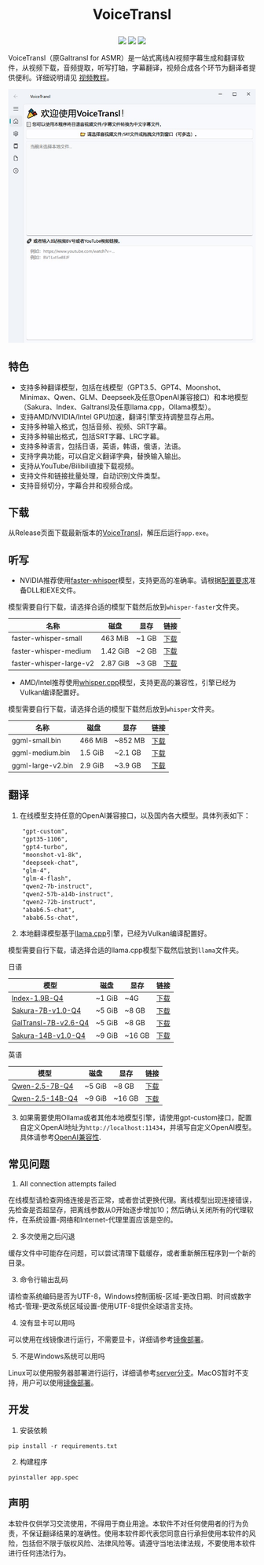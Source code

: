 
<h1><p align='center' >VoiceTransl</p></h1>
<div align=center><img src="https://img.shields.io/github/v/release/shinnpuru/VoiceTransl"/>   <img src="https://img.shields.io/github/license/shinnpuru/VoiceTransl"/>   <img src="https://img.shields.io/github/stars/shinnpuru/VoiceTransl"/></div>

VoiceTransl（原Galtransl for ASMR）是一站式离线AI视频字幕生成和翻译软件，从视频下载，音频提取，听写打轴，字幕翻译，视频合成各个环节为翻译者提供便利。详细说明请见 [视频教程](https://www.bilibili.com/video/BV1ZoUYYXEio)。

<div align=center><img src="title.jpg" alt="title" style="width:512px;"/></div>

## 特色

* 支持多种翻译模型，包括在线模型（GPT3.5、GPT4、Moonshot、Minimax、Qwen、GLM、Deepseek及任意OpenAI兼容接口）和本地模型（Sakura、Index、Galtransl及任意llama.cpp，Ollama模型）。
* 支持AMD/NVIDIA/Intel GPU加速，翻译引擎支持调整显存占用。
* 支持多种输入格式，包括音频、视频、SRT字幕。
* 支持多种输出格式，包括SRT字幕、LRC字幕。
* 支持多种语言，包括日语，英语，韩语，俄语，法语。
* 支持字典功能，可以自定义翻译字典，替换输入输出。
* 支持从YouTube/Bilibili直接下载视频。
* 支持文件和链接批量处理，自动识别文件类型。
* 支持音频切分，字幕合并和视频合成。

## 下载

从Release页面下载最新版本的[VoiceTransl](https://github.com/shinnpuru/VoiceTransl/releases)，解压后运行`app.exe`。

## 听写

* NVIDIA推荐使用[faster-whisper](https://github.com/Purfview/whisper-standalone-win)模型，支持更高的准确率。请根据[配置要求](whisper-faster/README.md)准备DLL和EXE文件。

模型需要自行下载，请选择合适的模型下载然后放到`whisper-faster`文件夹。

| 名称  | 磁盘    | 显存     | 链接 |
| ------ | ------- | ------- | ----- |
| faster-whisper-small  | 463 MiB | ~1 GB | [下载](https://huggingface.co/Systran/faster-whisper-small) |
| faster-whisper-medium | 1.42 GiB | ~2 GB | [下载](https://huggingface.co/Systran/faster-whisper-medium) |
| faster-whisper-large-v2  | 2.87 GiB | ~3 GB | [下载](https://huggingface.co/Systran/faster-whisper-large-v2) |

* AMD/Intel推荐使用[whisper.cpp](https://github.com/ggerganov/whisper.cpp)模型，支持更高的兼容性，引擎已经为Vulkan编译配置好。

模型需要自行下载，请选择合适的模型下载然后放到`whisper`文件夹。

| 名称 | 磁盘    | 显存     | 链接 |
| ------ | ------- | ------- | ----- |
| ggml-small.bin  | 466 MiB | ~852 MB | [下载](https://huggingface.co/ggerganov/whisper.cpp/resolve/main/ggml-small.bin?download=true) |
| ggml-medium.bin | 1.5 GiB | ~2.1 GB | [下载](https://huggingface.co/ggerganov/whisper.cpp/resolve/main/ggml-medium.bin?download=true) |
| ggml-large-v2.bin  | 2.9 GiB | ~3.9 GB | [下载](https://huggingface.co/ggerganov/whisper.cpp/resolve/main/ggml-large-v2.bin?download=true) |

## 翻译

1. 在线模型支持任意的OpenAI兼容接口，以及国内各大模型。具体列表如下：

```
    "gpt-custom",
    "gpt35-1106",
    "gpt4-turbo",
    "moonshot-v1-8k",
    "deepseek-chat",
    "glm-4",
    "glm-4-flash",
    "qwen2-7b-instruct",
    "qwen2-57b-a14b-instruct",
    "qwen2-72b-instruct",
    "abab6.5-chat",
    "abab6.5s-chat",
```

2. 本地翻译模型基于[llama.cpp](https://github.com/ggerganov/llama.cpp)引擎，已经为Vulkan编译配置好。

模型需要自行下载，请选择合适的llama.cpp模型下载然后放到`llama`文件夹。

日语

| 模型  | 磁盘    | 显存     | 链接 |
| ------ | ------- | ------- | ----- |
| [Index-1.9B-Q4](https://github.com/bilibili/Index-1.9B)  | ~1 GiB | ~4G | [下载](https://huggingface.co/IndexTeam/Index-1.9B-Chat-GGUF) |
| [Sakura-7B-v1.0-Q4](https://github.com/SakuraLLM/SakuraLLM)  | ~5 GiB | ~8 GB | [下载](https://huggingface.co/SakuraLLM/Sakura-7B-Qwen2.5-v1.0-GGUF) |
| [GalTransl-7B-v2.6-Q4](https://github.com/xd2333/GalTransl) | ~5 GiB | ~8 GB | [下载](https://huggingface.co/SakuraLLM/GalTransl-7B-v2.6) |
| [Sakura-14B-v1.0-Q4](https://github.com/SakuraLLM/SakuraLLM)  | ~9 GiB | ~16 GB | [下载](https://huggingface.co/SakuraLLM/Sakura-14B-Qwen2.5-v1.0-GGUF) |

英语

| 模型  | 磁盘    | 显存     | 链接 |
| ------ | ------- | ------- | ----- |
| [Qwen-2.5-7B-Q4](https://github.com/QwenLM/Qwen2.5)  | ~5 GiB | ~8 GB | [下载](https://huggingface.co/Qwen/Qwen2.5-7B-Instruct-GGUF) |
| [Qwen-2.5-14B-Q4](https://github.com/QwenLM/Qwen2.5)  | ~9 GiB | ~16 GB | [下载](https://huggingface.co/Qwen/Qwen2.5-14B-Instruct-GGUF) |

3. 如果需要使用Ollama或者其他本地模型引擎，请使用gpt-custom接口，配置自定义OpenAI地址为`http://localhost:11434`，并填写自定义OpenAI模型。具体请参考[OpenAI兼容性](https://ollama.com/blog/openai-compatibility).

## 常见问题

1. All connection attempts failed

在线模型请检查网络连接是否正常，或者尝试更换代理。离线模型出现连接错误，先检查是否超显存，把离线参数从0开始逐步增加10；然后确认关闭所有的代理软件，在系统设置-网络和Internet-代理里面应该是空的。

2. 多次使用之后闪退

缓存文件中可能存在问题，可以尝试清理下载缓存，或者重新解压程序到一个新的目录。

3. 命令行输出乱码

请检查系统编码是否为UTF-8，Windows控制面板-区域-更改日期、时间或数字格式-管理-更改系统区域设置-使用UTF-8提供全球语言支持。

4. 没有显卡可以用吗

可以使用在线镜像进行运行，不需要显卡，详细请参考[镜像部署](https://www.codewithgpu.com/i/shinnpuru/GalTransl-for-ASMR/GalTransl-for-ASMR)。

5. 不是Windows系统可以用吗

Linux可以使用服务器部署进行运行，详细请参考[server分支](https://github.com/shinnpuru/GalTransl-for-ASMR/tree/server)。MacOS暂时不支持，用户可以使用[镜像部署](https://www.codewithgpu.com/i/shinnpuru/GalTransl-for-ASMR/GalTransl-for-ASMR)。

## 开发

1. 安装依赖
```
pip install -r requirements.txt
```

2. 构建程序
```
pyinstaller app.spec
```

## 声明

本软件仅供学习交流使用，不得用于商业用途。本软件不对任何使用者的行为负责，不保证翻译结果的准确性。使用本软件即代表您同意自行承担使用本软件的风险，包括但不限于版权风险、法律风险等。请遵守当地法律法规，不要使用本软件进行任何违法行为。
